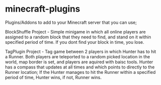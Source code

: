 # minecraft-plugins
Plugins/Addons to add to your Minecraft server that you can use;

BlockShuffle Project - Simple minigame in which all online players are assigned to a random block that they need to find, and stand on it within specified period of time. If you dont find your block in time, you lose.

TagPlugin Project - Tag game between 2 players in which Hunter has to hit a Runner. Both players are teleported to a random picked location in the world, map border is set, and players are aquired with baisc tools. Hunter has a compass that updates at all times and which points to directly to the Runner location; If the Hunter manages to hit the Runner within a specified period of time, Hunter wins, if not, Runner wins.
